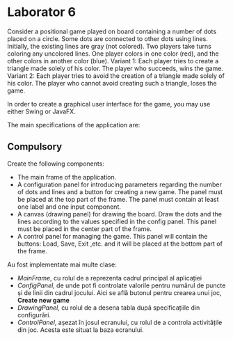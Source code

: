 # Laborator 6

Consider a positional game played on board containing a number of dots placed on a circle. Some dots are connected to other dots using lines. Initially, the existing lines are gray (not colored).
Two players take turns coloring any uncolored lines. One player colors in one color (red), and the other colors in another color (blue).
Variant 1: Each player tries to create a triangle made solely of his color. The player who succeeds, wins the game.
Variant 2: Each player tries to avoid the creation of a triangle made solely of his color. The player who cannot avoid creating such a triangle, loses the game.

In order to create a graphical user interface for the game, you may use either Swing or JavaFX.

The main specifications of the application are:

## Compulsory

Create the following components:

- The main frame of the application.
- A configuration panel for introducing parameters regarding the number of dots and lines and a button for creating a new game. The panel must be placed at the top part of the frame. The panel must contain at least one label and one input component.
- A canvas (drawing panel) for drawing the board. Draw the dots and the lines according to the values specified in the config panel. This panel must be placed in the center part of the frame.
- A control panel for managing the game. This panel will contain the buttons: Load, Save, Exit ,etc. and it will be placed at the bottom part of the frame.

Au fost implementate mai multe clase:

- *MainFrame*, cu rolul de a reprezenta cadrul principal al aplicației
- *ConfigPanel*, de unde pot fi controlate valorile pentru numărul de puncte și de linii din cadrul jocului. Aici se află butonul pentru crearea unui joc, **Create new game**
- *DrawingPanel*, cu rolul de a desena tabla după specificațiile din configurări.
- *ControlPanel*, așezat în josul ecranului, cu rolul de a controla activitățile din joc. Acesta este situat la baza ecranului.

